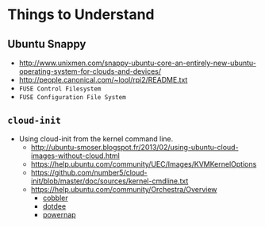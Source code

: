 # Things to Understand

## Ubuntu Snappy

* http://www.unixmen.com/snappy-ubuntu-core-an-entirely-new-ubuntu-operating-system-for-clouds-and-devices/
* http://people.canonical.com/~lool/rpi2/README.txt
* `FUSE Control Filesystem`
* `FUSE Configuration File System`

## `cloud-init`

* Using cloud-init from the kernel command line.
    * http://ubuntu-smoser.blogspot.fr/2013/02/using-ubuntu-cloud-images-without-cloud.html
    * https://help.ubuntu.com/community/UEC/Images/KVMKernelOptions
    * https://github.com/number5/cloud-init/blob/master/doc/sources/kernel-cmdline.txt
    * https://help.ubuntu.com/community/Orchestra/Overview
        * [cobbler](http://cobbler.github.io)
        * [dotdee](http://manpages.ubuntu.com/manpages/oneiric/man8/dotdee.8.html)
        * [powernap](https://launchpad.net/powernap)
